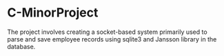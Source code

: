 # C-MinorProject
The project involves creating a socket-based system primarily used to parse and save employee records using sqlite3 and Jansson library in the database.

